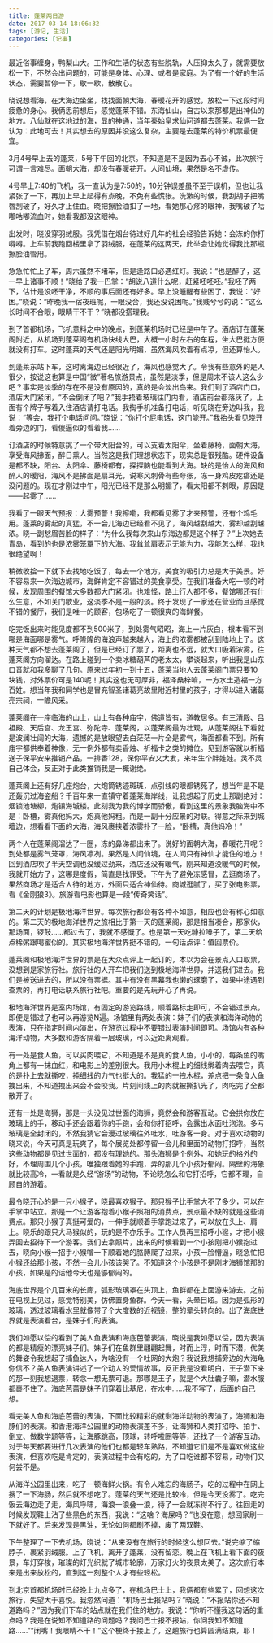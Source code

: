 ```yaml
---
title: 蓬莱两日游
date: 2017-03-14 18:06:32
tags: [游记, 生活]
categories: [记事]
---
```


最近俗事缠身，鸭梨山大。工作和生活的状态有些脱轨，人压抑太久了，就需要放松一下，不然会出问题的，可能是身体、心理、或者是家庭。为了有一个好的生活状态，需要暂停一下，歇一歇，散散心。

<!--more-->

晓说想看海，在大海边坐坐，找找面朝大海，春暖花开的感觉，放松一下这段时间疲惫的身心。我俩思前想后，感觉蓬莱不错。东海仙山，自古以来那都是出神仙的地方。八仙就在这地过的海，显的神通，当年秦始皇求仙问道都去蓬莱。我俩一致认为：此地可去！其实想去的原因并没这么复杂，主要是去蓬莱的特价机票最便宜。

3月4号早上去的蓬莱，5号下午回的北京。不知道是不是因为去心不诚，此次旅行可谓一言难尽。面朝大海，却没有春暖花开。人间仙境，果然是名不虚传。

4号早上7:40的飞机，我一直认为是7:50的，10分钟误差虽不至于误机，但也让我紧张了一下，再加上早上起得有点晚，不免有些慌张。洗漱的时候，我刮胡子把嘴唇刮破了，好久才止住血。晓把擦脸油扣了一地，看她那心疼的眼神，我嘴破了咕嘟咕嘟流血时，她看我都没这眼神。

出发时，晓没穿羽绒服。我凭借在烟台待过好几年的社会经验告诉她：会冻的你打嘚嘚。上车前我跑回楼里拿了羽绒服，在蓬莱的这两天，此举会让她觉得我比那瓶擦脸油管用。

急急忙忙上了车，周六虽然不堵车，但是逢路口必遇红灯。我说：“也是醉了，这一早上诸事不顺！”晓给了我一巴掌：“胡说八道什么呢，赶紧呸呸呸。”我呸了两下，估计是没呸干净，不顺的事后面还有好多。早上没睡醒有些困了，我说：“好困。”晓说：“昨晚我一宿夜班呢，一眼没合，我还没说困呢。”我贱兮兮的说：“这么长时间不合眼，眼睛干不干？”晓都没搭理我。

到了首都机场，飞机意料之中的晚点，到蓬莱机场时已经是中午了。酒店订在蓬莱阁附近，从机场到蓬莱阁有机场快线大巴，大概一小时左右的车程，坐大巴挺方便就没有打车。这时蓬莱的天气还是阳光明媚，虽然海风吹着有点凉，但还算怡人。

到蓬莱东站下车，这时离海边已经很近了，海风也感觉大了。令我有些意外的是人很少，按说这也算是中国“微”著名旅游景点，虽然是淡季，但是周末不该人这么少吧？事实是淡季的存在不是没有原因的，真的是会淡出鸟来。我们到了酒店门口，酒店大门紧闭，“不会倒闭了吧？”我手捂着玻璃往门内看，酒店前台都落灰了，上面有个牌子写着入住酒店请打电话。我掏手机准备打电话，听见晓在旁边叫我，我说：“等会，我打个电话问问。”晓说：“你打个屁电话，这门能开。”我抬头看见晓开着旁边的门，看傻逼似的看着我……

订酒店的时候特意挑了一个带大阳台的，可以支着太阳伞，坐着藤椅，面朝大海，享受海风拂面，醉日熏人。当然这是我们理想状态下，现实总是很残酷。硬件设备是都不缺，阳台、太阳伞、藤椅都有，探探脑也能看到大海。缺的是怡人的海风和醉人的暖阳，海风不是拂面是扇耳光，说寒风刺骨有些夸张，冻一身鸡皮疙瘩还是没问题的。现在才刚过中午，阳光已经不是那么明媚了，看太阳都不刺眼，原因是——起雾了……

我看了一眼天气预报：大雾预警！我擦嘞，我都看见雾了才来预警，还有个鸡毛用。蓬莱的雾起的真猛，不一会儿海边已经看不见了，海风越刮越大，雾却越刮越浓。晓一副愁眉苦脸的样子：“为什么我每次来山东海边都是这个样子？”上次她去青岛，看到的也是浓雾笼罩下的大海。我耸耸肩表示无能为力，我能怎么样，我也很绝望啊！

稍微收拾一下就下去找地吃饭了，每去一个地方，美食的吸引力总是大于美景。好不容易来一次海边城市，海鲜肯定不容错过的美食享受。在我们准备大吃一顿的时候，发现周围的餐馆大多数都大门紧闭。也难怪，路上行人都不多，餐馆哪还有什么生意，不如关门歇业，这淡季不是一般的淡。终于发现了一家还在营业而且感觉不错的餐厅，我们是唯一的顾客，包场吃了一顿很爽的海鲜餐。

吃完饭出来时能见度都不到500米了，到处雾气昭昭，海上一片灰白，根本看不到哪是海面哪是雾气。呼隆隆的海浪声越来越大，海上的浓雾都被刮到陆地上了。这种天气都不想去蓬莱阁了，但是已经订了票了，距离也不远，就大口吸着浓雾，往蓬莱阁方向溜达。在路上碰到一个卖冰糖葫芦的老太太，攀谈起来，听出我是山东口音就和我多聊了几句。原来过年初一到十五，蓬莱当地人去蓬莱阁门票只要10块钱，对外票价可是140呢！其实这也无可厚非，福泽桑梓嘛，一方水土造福一方百姓。想当年我和同学也是冒充智圣诸葛亮故里附近村里的孩子，才得以进入诸葛亮宗祠，一瞻风采。

蓬莱阁在一座临海的山上，山上有各种庙宇，佛道皆有，道教居多。有三清殿、吕祖殿、天后宫、龙王宫、弥陀寺、蓬莱阁，以蓬莱阁最为壮观，从蓬莱阁往下看就是波澜壮阔的大海，遗憾的是放眼望去白茫茫一片全是雾气，海面都看不到。所有庙宇都供奉着神像，无一例外都有卖香烛、祈福卡之类的摊位。见到游客就以祈福送子保平安来推销产品，一排香128，保你平安又大发，来年生个胖娃娃。灵不灵自己体会，反正对于此类推销我是一概谢绝。

蓬莱阁上还有好几座炮台，大炮筒锈迹斑斑，点引线的眼都锈死了，想当年是不是还轰沉过海盗船？千百年来一直镇守着蓬莱海岸线，让我想起了历史上那副绝对：烟锁池塘柳，炮镇海城楼。此刻我为我的博学而骄傲，看到这里的景象我脑海中不是：卧槽，雾真他妈大，炮真他妈粗。而是一副十分应景的对联。得意之际来到城墙边，想看看下面的大海，海风裹挟着浓雾扑了一脸，“卧槽，真他妈冷！”

两个人在蓬莱阁溜达了一圈，冻的鼻涕都出来了。说好的面朝大海，春暖花开呢？到处都是雾气笼罩，海风凛冽。果然是人间仙境，在人间只有神仙才能住的地方！回到酒店吹了半天空调也没缓过劲来，酒店还没有暖气，刚来知道没暖气的时候，我就开始方了，这哪是度假，简直是找罪受。下午为了避免冻感冒，去逛商场了。果然商场才是适合人待的地方，外面只适合神仙待。商城逛腻了，买了张电影票，看《金刚狼3》。旅游看电影也算是一段“传奇笑话”。

第二天的计划是极地海洋世界。每次旅行都会有各种不如意，相应也会有称心如意的。第二天的极地海洋世界之旅相比于第一天的蓬莱阁，那是相当凑合，那家伙，那场面，锣鼓……都过去了，我就不感慨了。也是第一天吃糠拉嗓子了，第二天给点稀粥跟喝蜜似的。其实极地海洋世界挺不错的，一句话点评：值回票价。

蓬莱阁和极地海洋世界的票是在大众点评上一起订的，本以为会在景点入口取票，没想到是家旅行社。旅行社的人开车把我们送到极地海洋世界，并送我们进去。我们是被送进去的，所以没有票据。其中有没有黑幕我也懒的琢磨了，如果中途遇到查票的，再打电话联系旅行社吧。重要的是先玩开心了再说。

极地海洋世界是室内场馆，有固定的游览路线，顺着路标走即可，不会错过景点，即便是错过了也可以再游览N遍。场馆里有两处表演：妹子们的表演和海洋动物的表演，只在指定时间内演出，在游览过程中不要错过表演时间即可。场馆内有各种海洋动物，大多数和游客隔着一层玻璃，可以近距离观看。

有一处是食人鱼，可以买肉喂它，不知道是不是真的食人鱼，小小的，每条鱼的嘴角上都有一抹血红，和电影上的差别很大。我用小木棍上的细线绑着肉去喂它，真的是扑上去就撕咬，扽细线的力气也挺大的。我猛的一拽木棍，差点把一条食人鱼拽出来，不知道拽出来会不会咬我。片刻间线上的肉就被撕扒光了，肉吃完了全都散开了。

还有一处是海狮，那是一头没见过世面的海狮，竟然会和游客互动。它会拱你放在玻璃上的手，移动手还会跟着你的手跑，会和你打招呼，会露出水面吐泡泡。多亏玻璃是全封闭的，不然我猜它会漫过玻璃往外吐水，吐游客一身。对于喜欢动物的晓来说，今天可真是玩爽了，每个展览处都停留一会儿和里面的动物打招呼，当然这些动物都是见过世面的，都没有理她的。那头海狮是个例外，和她玩的格外的好，不理周围几个小孩，唯独跟着她的手跑，弄的那几个小孩好郁闷。隔壁的海象就比较高冷，一看就是久经“游场”的动物，不论晓怎么和它打招呼，它都不理，自顾自的游着。

最令晓开心的是一只小猴子，晓最喜欢猴子。那只猴子比手掌大不了多少，可以在手掌中站立。那是一个让游客抱着小猴子照相的消费点，景点最不缺的就是这些消费点。那只小猴子真挺可爱的，一伸手就顺着手掌跑过来了，可以放在头上、肩上。晓乐的跟只大马猴似的，玩的是不亦乐乎。工作人员再三招呼小猴，才把小猴弄回去招待下一个游客。我们去拿照片，出来的时候看到一个小孩刚把小猴抱过去，晓向小猴一招手小猴噌一下顺着她的胳膊爬了过来，小孩一脸懵逼，晓急忙把小猴还给那小孩，不然一会儿小孩该哭了。不知道这个小孩是不是刚才海狮馆那的小孩，如果是的话他今天也是够郁闷的。

海底世界是个几百米的长廊，弧形玻璃罩在头顶上，鱼群都在上面游来游去。之前在电视上见过，感觉特别美，仿佛置身鱼群。今天一看，头晕目眩。因为是弧形的玻璃，透过玻璃看水里就像带了个大度数的近视镜，整的晕头转向的。出了海底世界就是表演看台，是妹子们的表演。

我们如愿以偿的看到了美人鱼表演和海底芭蕾表演，晓说是我如愿以偿，因为表演的都是精瘦的漂亮妹子们。妹子们在鱼群里翩翩起舞，时而上浮，时而下潜，优美的舞姿令我想起了捕鱼达人，为啥没有一个吐网的大炮？我说我想捕旁边的大海龟你信不？美人鱼表演讲述了一个动人的爱情故事，反正我是没看明白，王子潜下来的那一刻我想退票，转念一想无票可退。那哪是王子，就是个大肚囊子嘛，潜水服都裹不住了。海底芭蕾是妹子们穿着比基尼，在水中……我不写了，后面的自己想。

看完美人鱼和海底芭蕾的表演，下面比较精彩的就剩海洋动物的表演了，海狮和海豚们的表演。和香港海洋公园里的动物表演差不多，让海狮和人类打招呼、拍手、倒立、做数学题等等，让海豚跳高，顶球，转呼啦圈等等，还找了一个游客互动。对于每天都要进行几次表演的他们也都是轻车熟路，不知道它们是不是喜欢做这些表演，但喜欢吃是肯定的，表演过程中会有吃的，为了口吃谁都不容易，动物们又何尝不是。

从海洋公园里出来，吃了一顿海鲜火锅。有令人难忘的海肠子，吃的过程中在网上搜了一下海肠，然后就不想吃了。蓬莱的天气还是比较冷，但是今天没雾了。吃完饭去海边走了走，海风呼啸，海浪一浪叠一浪，待了一会就冻得不行了。往回走的时候发现鞋上沾了些黑色的东西，我说：“这啥？海屎吗？”也没在意，想回家刷一下就好了。后来发现是黑油，无论如何都刷不掉，废了两双鞋。

下午整理了一下去机场，晓说：“从来没有在旅行的时候这么想回去。”说完缩了缩脖子，裹紧羽绒服。上了飞机，离开了蓬莱，没有留恋。晚上在飞机上看下面的夜景，车灯穿梭，璀璨的灯光织就了城市轮廓，万家灯火的夜景太美了。这次旅行本来是出来放松的，直到这一刻整个人才有些轻松。

到北京首都机场时已经晚上九点多了，在机场巴士上，我俩都有些累了，回想这次旅行，失望大于喜悦。我忽然问道：“机场巴士报站吗？”晓说：“不报站你还不知道路吗？”因为我们下车的站点就在我们住的地方。我说：“你听不懂我这句话的重点吗？我是在说知不知道路的问题吗？我问巴士报不报站，你问我知不知道路……”“闭嘴！我眼睛不干！”这个梗终于接上了，这趟旅行也算圆满结束，耶！

